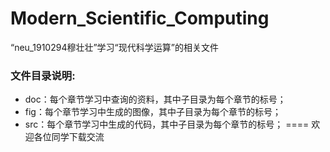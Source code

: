 # Modern_Scientific_Computing
“neu_1910294穆壮壮”学习“现代科学运算”的相关文件
### 文件目录说明:
* doc：每个章节学习中查询的资料，其中子目录为每个章节的标号；
* fig：每个章节学习中生成的图像，其中子目录为每个章节的标号；
* src：每个章节学习中生成的代码，其中子目录为每个章节的标号；
====
欢迎各位同学下载交流
